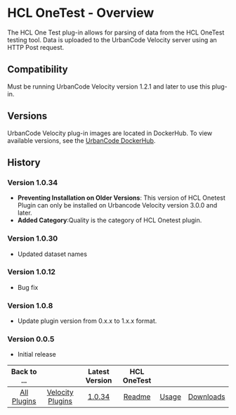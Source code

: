 
# HCL OneTest - Overview

The HCL One Test plug-in allows for parsing of data from the HCL OneTest testing tool. Data is uploaded to the UrbanCode Velocity server using an HTTP Post request.

## Compatibility

Must be running UrbanCode Velocity version 1.2.1 and later to use this plug-in.

## Versions

UrbanCode Velocity plug-in images are located in DockerHub. To view available versions, see the [UrbanCode DockerHub](https://hub.docker.com/r/urbancode/ucv-ext-onetest/tags).

## History

### Version 1.0.34

* **Preventing Installation on Older Versions**: This version of HCL Onetest Plugin can only be installed on Urbancode Velocity version 3.0.0 and later.
* **Added Category**:Quality is the category of HCL Onetest plugin.

### Version 1.0.30

* Updated dataset names

### Version 1.0.12

* Bug fix

### Version 1.0.8

* Update plugin version from 0.x.x to 1.x.x format.


### Version 0.0.5

* Initial release



|Back to ...||Latest Version|HCL OneTest |||
| :---: | :---: | :---: | :---: | :---: | :---: |
|[All Plugins](../../index.md)|[Velocity Plugins](../README.md)|[1.0.34](https://raw.githubusercontent.com/UrbanCode/IBM-UCV-PLUGINS/main/files/ucv-ext-onetest/ucv-ext-onetest-1.0.34.tar.7z.001)|[Readme](README.md)|[Usage](usage.md)|[Downloads](downloads.md)|
